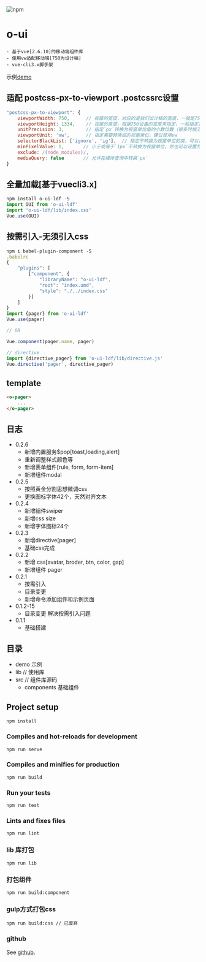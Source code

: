 ![npm](https://img.shields.io/npm/v/o-ui-ldf)
# o-ui
```
- 基于vue[2.6.10]的移动端组件库
- 使用vw适配移动端[750为设计稿]
- vue-cli3.x脚手架
```

示例[demo](https://oui.29mn.com)


## 适配 postcss-px-to-viewport .postcssrc设置
```js
"postcss-px-to-viewport": {
	viewportWidth: 750,      // 视窗的宽度，对应的是我们设计稿的宽度，一般是750
	viewportHeight: 1334,    // 视窗的高度，根据750设备的宽度来指定，一般指定1334，也可以不配置
	unitPrecision: 3,        // 指定`px`转换为视窗单位值的小数位数（很多时候无法整除）
	viewportUnit: 'vw',      // 指定需要转换成的视窗单位，建议使用vw
	selectorBlackList: ['ignore', 'ig'],  // 指定不转换为视窗单位的类，可以自定义，可以无限添加,建议定义一至两个通用的类名
	minPixelValue: 1,       // 小于或等于`1px`不转换为视窗单位，你也可以设置为你想要的值
	exclude: /(node_modules)/,
	mediaQuery: false       // 允许在媒体查询中转换`px`
}
```

## 全量加载[基于vuecli3.x]
```js
npm install o-ui-ldf -S
import OUI from 'o-ui-ldf'
import 'o-ui-ldf/lib/index.css'
Vue.use(OUI)
```
## 按需引入-无须引入css
``` js
npm i babel-plugin-component -S
.babelrc
{
	"plugins": [
		["component", {
			"libraryName": "o-ui-ldf",
			"root": "index.umd",
			"style": "./../index.css"
		}]
	]
}
import {pager} from 'o-ui-ldf'
Vue.use(pager)

// OR

Vue.component(pager.name, pager)

// directive
import {directive_pager} from 'o-ui-ldf/lib/directive.js'
Vue.directive('pager', directive_pager)

```
## template
```html
<o-pager>
	...
</o-pager>
```

## 日志
- 0.2.6
	- 新增内置服务$pop[toast,loading,alert]
	- 重新调整样式颜色等
	- 新增表单组件[rule, form, form-item]
	- 新增组件modal
- 0.2.5
	- 按照黄金分割思想微调css
	- 更换图标字体42个，天然对齐文本
- 0.2.4
	- 新增組件swiper
	- 新增css size
	- 新增字体图标24个
- 0.2.3
	- 新增directive[pager]
	- 基础css完成
- 0.2.2
	- 新增 css[avatar, broder, btn, color, gap]
	- 新增组件 pager
- 0.2.1
	- 按需引入
	- 目录变更
	- 新增命令添加组件和示例页面
- 0.1.2-15
	- 目录变更 解决按需引入问题 
- 0.1.1
	- 基础搭建 


## 目录
- demo 示例
- lib // 使用库
- src // 组件库源码
	- components 基础组件 

## Project setup
```
npm install
```

### Compiles and hot-reloads for development
```
npm run serve
```

### Compiles and minifies for production
```
npm run build
```

### Run your tests
```
npm run test
```

### Lints and fixes files
```
npm run lint
```

### lib 库打包
```
npm run lib
```

### 打包组件
```
npm run build:component
```

### gulp方式打包css
```
npm run build:css // 已废弃
```

### github
See [github](https://gitbub.com/laodifanga/o-ui).



